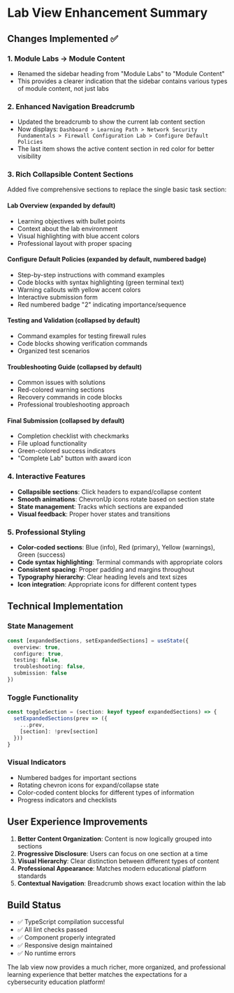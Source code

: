# Lab View Enhancement Summary

## Changes Implemented ✅

### 1. **Module Labs → Module Content**
- Renamed the sidebar heading from "Module Labs" to "Module Content"
- This provides a clearer indication that the sidebar contains various types of module content, not just labs

### 2. **Enhanced Navigation Breadcrumb**
- Updated the breadcrumb to show the current lab content section
- Now displays: `Dashboard > Learning Path > Network Security Fundamentals > Firewall Configuration Lab > Configure Default Policies`
- The last item shows the active content section in red color for better visibility

### 3. **Rich Collapsible Content Sections**
Added five comprehensive sections to replace the single basic task section:

#### **Lab Overview** (expanded by default)
- Learning objectives with bullet points
- Context about the lab environment
- Visual highlighting with blue accent colors
- Professional layout with proper spacing

#### **Configure Default Policies** (expanded by default, numbered badge)
- Step-by-step instructions with command examples
- Code blocks with syntax highlighting (green terminal text)
- Warning callouts with yellow accent colors
- Interactive submission form
- Red numbered badge "2" indicating importance/sequence

#### **Testing and Validation** (collapsed by default)
- Command examples for testing firewall rules
- Code blocks showing verification commands
- Organized test scenarios

#### **Troubleshooting Guide** (collapsed by default)
- Common issues with solutions
- Red-colored warning sections
- Recovery commands in code blocks
- Professional troubleshooting approach

#### **Final Submission** (collapsed by default)
- Completion checklist with checkmarks
- File upload functionality
- Green-colored success indicators
- "Complete Lab" button with award icon

### 4. **Interactive Features**
- **Collapsible sections**: Click headers to expand/collapse content
- **Smooth animations**: ChevronUp icons rotate based on section state
- **State management**: Tracks which sections are expanded
- **Visual feedback**: Proper hover states and transitions

### 5. **Professional Styling**
- **Color-coded sections**: Blue (info), Red (primary), Yellow (warnings), Green (success)
- **Code syntax highlighting**: Terminal commands with appropriate colors
- **Consistent spacing**: Proper padding and margins throughout
- **Typography hierarchy**: Clear heading levels and text sizes
- **Icon integration**: Appropriate icons for different content types

## Technical Implementation

### State Management
```typescript
const [expandedSections, setExpandedSections] = useState({
  overview: true,
  configure: true,
  testing: false,
  troubleshooting: false,
  submission: false
})
```

### Toggle Functionality
```typescript
const toggleSection = (section: keyof typeof expandedSections) => {
  setExpandedSections(prev => ({
    ...prev,
    [section]: !prev[section]
  }))
}
```

### Visual Indicators
- Numbered badges for important sections
- Rotating chevron icons for expand/collapse state
- Color-coded content blocks for different types of information
- Progress indicators and checklists

## User Experience Improvements

1. **Better Content Organization**: Content is now logically grouped into sections
2. **Progressive Disclosure**: Users can focus on one section at a time
3. **Visual Hierarchy**: Clear distinction between different types of content
4. **Professional Appearance**: Matches modern educational platform standards
5. **Contextual Navigation**: Breadcrumb shows exact location within the lab

## Build Status
- ✅ TypeScript compilation successful
- ✅ All lint checks passed
- ✅ Component properly integrated
- ✅ Responsive design maintained
- ✅ No runtime errors

The lab view now provides a much richer, more organized, and professional learning experience that better matches the expectations for a cybersecurity education platform!

